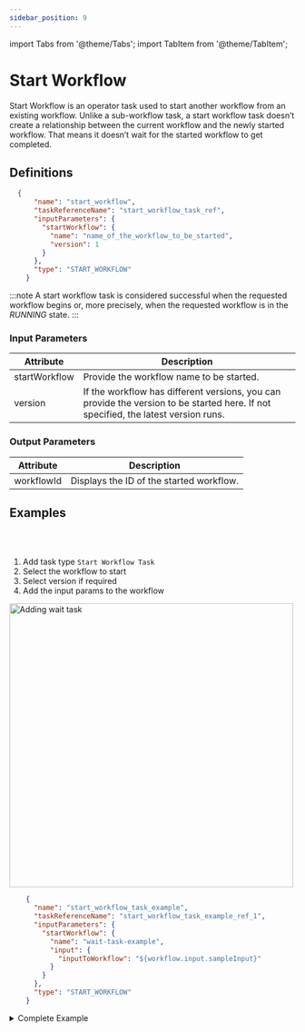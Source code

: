```yaml
---
sidebar_position: 9
---
```


import Tabs from '@theme/Tabs';
import TabItem from '@theme/TabItem';

# Start Workflow

Start Workflow is an operator task used to start another workflow from an existing workflow. Unlike a sub-workflow task, a start workflow task doesn’t create a relationship between the current workflow and the newly started workflow. That means it doesn’t wait for the started workflow to get completed.

## Definitions

```json
  {
      "name": "start_workflow",
      "taskReferenceName": "start_workflow_task_ref",
      "inputParameters": {
        "startWorkflow": {
          "name": "name_of_the_workflow_to_be_started",
          "version": 1
        }
      },
      "type": "START_WORKFLOW"
    }
```
:::note
A start workflow task is considered successful when the requested workflow begins or, more precisely, when the requested workflow is in the *RUNNING* state.
:::

### Input Parameters

| Attribute     | Description                                                                                                                        |
| ------------- | ---------------------------------------------------------------------------------------------------------------------------------- |
| startWorkflow | Provide the workflow name to be started.                                                                                           |
| version       | If the workflow has different versions, you can provide the version to be started here. If not specified, the latest version runs. |

### Output Parameters

| Attribute  | Description                              |
| ---------- | ---------------------------------------- |
| workflowId | Displays the ID of the started workflow. |

## Examples

<Tabs>
<TabItem value="UI" label="UI" className="paddedContent">

<div className="row">
<div className="col col--4">

<br/>
<br/>

1. Add task type `Start Workflow Task`
2. Select the workflow to start
3. Select version if required
4. Add the input params to the workflow

</div>
<div className="col">
<div className="embed-loom-video">

<p><img src="/content/img/ui-guide-start-workflow.png" alt="Adding wait task" width="500" height="auto"/></p>

</div>
</div>
</div>



</TabItem>
 <TabItem value="JSON" label="JSON Example">

```json
    {
      "name": "start_workflow_task_example",
      "taskReferenceName": "start_workflow_task_example_ref_1",
      "inputParameters": {
        "startWorkflow": {
          "name": "wait-task-example",
          "input": {
            "inputToWorkflow": "${workflow.input.sampleInput}"
          }
        }
      },
      "type": "START_WORKFLOW"
    }
```

</TabItem>
</Tabs>

<details><summary>Complete Example</summary>
<p>
Let’s see a sample JSON file for the start workflow task:

```json
    {
      "name": "sample_start_workflow",
      "description": "Sample Workflow to start a new workflow.",
      "tasks": [
        {
          "name": "start",
          "taskReferenceName": "start_ref",
          "inputParameters": {
            "startWorkflow": {
              "name": "your_workflow_name_to_be_started",
              "version": 3,
              "input": {}
            }
          },
          "type": "START_WORKFLOW"
        }
      ]
    }
```

Here the input parameters are defined as:

```json
    "inputParameters": {
        "startWorkflow": {
          "name": "your_workflow_name_to_be_started",
          "version": 3
        }
    },
```

This would start your workflow named **“your_workflow_name_to_be_started”** with the version being 3.

The output shows the generated workflow ID of the started workflow.

```json
    {
      "workflowId": "8ca4184e-6a52-11ed-aaf5-f62716e2ae41"
    }
```

From the workflow executions page, you can click on Start Workflow on the **Summary** tab to see the newly started workflow status.

<p align="center"><img src="/content/img/start-workflow-output-in-conductor.png" alt="Completed start workflow type" width="100%" height="auto" style={{paddingBottom: 40, paddingTop: 40}} /></p>

Even if the started workflow is not completed, the main workflow would be completed, i.e., in this case, even if **your_workflow_name_to_started** is not completed, the main workflow **sample_start_workflow** would be completed.
</p>
</details>